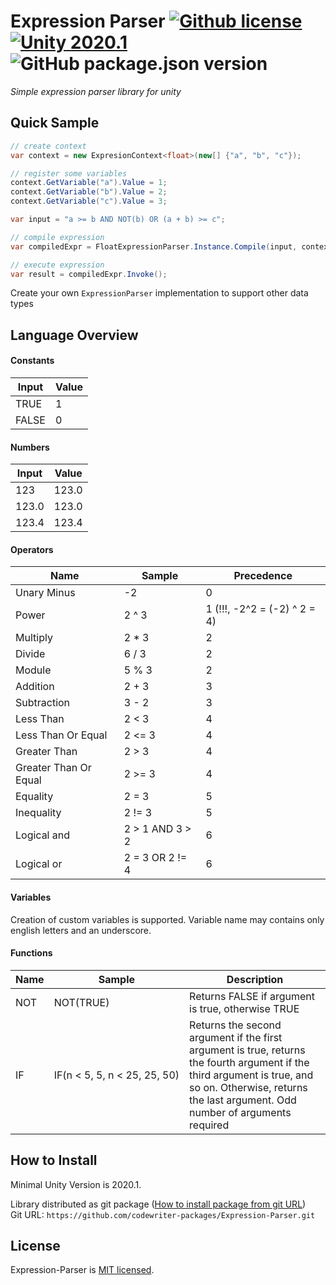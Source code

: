 # Expression Parser [![Github license](https://img.shields.io/github/license/codewriter-packages/Expression-Parser.svg?style=flat-square)](#) [![Unity 2020.1](https://img.shields.io/badge/Unity-2020.1+-2296F3.svg?style=flat-square)](#) ![GitHub package.json version](https://img.shields.io/github/package-json/v/codewriter-packages/Expression-Parser?style=flat-square)
_Simple expression parser library for unity_

## Quick Sample

```csharp
// create context
var context = new ExpresionContext<float>(new[] {"a", "b", "c"});

// register some variables
context.GetVariable("a").Value = 1;
context.GetVariable("b").Value = 2;
context.GetVariable("c").Value = 3;

var input = "a >= b AND NOT(b) OR (a + b) >= c";

// compile expression
var compiledExpr = FloatExpressionParser.Instance.Compile(input, context, true);

// execute expression
var result = compiledExpr.Invoke();

```

Create your own `ExpressionParser` implementation to support other data types

## Language Overview

#### Constants

| Input | Value |
| ----- | ----- |
| TRUE  | 1     |
| FALSE | 0     |

#### Numbers

| Input | Value |
| ----- | ----- |
| 123   | 123.0 |
| 123.0 | 123.0 |
| 123.4 | 123.4 |

#### Operators

| Name        | Sample | Precedence |
| ----------- | ------ | ---------- |
| Unary Minus | -2     | 0  |
| Power       | 2 ^ 3  | 1 (!!!, -2^2 = (-2) ^ 2 = 4)  |
| Multiply    | 2 * 3  | 2  |
| Divide      | 6 / 3  | 2  |
| Module      | 5 % 3  | 2  |
| Addition    | 2 + 3  | 3  |
| Subtraction | 3 - 2  | 3  |
| Less Than   | 2 < 3  | 4  |
| Less Than Or Equal | 2 <= 3 | 4 |
| Greater Than | 2 > 3  | 4  |
| Greater Than Or Equal | 2 >= 3 | 4 |
| Equality    | 2 = 3  | 5  |
| Inequality  | 2 != 3 | 5  |
| Logical and | 2 > 1 AND 3 > 2 | 6 |
| Logical or | 2 = 3 OR 2 != 4 | 6 |

#### Variables

Creation of custom variables is supported. Variable name may contains only english letters and an underscore.

#### Functions

| Name | Sample    | Description |
| ---- | --------- | ----------- |
| NOT  | NOT(TRUE) | Returns FALSE if argument is true, otherwise TRUE |
| IF   | IF(n < 5, 5, n < 25, 25, 50) | Returns the second argument if the first argument is true, returns the fourth argument if the third argument is true, and so on. Otherwise, returns the last argument. Odd number of arguments required   |

## How to Install
Minimal Unity Version is 2020.1.

Library distributed as git package ([How to install package from git URL](https://docs.unity3d.com/Manual/upm-ui-giturl.html))
<br>Git URL: `https://github.com/codewriter-packages/Expression-Parser.git`

## License

Expression-Parser is [MIT licensed](./LICENSE.md).
